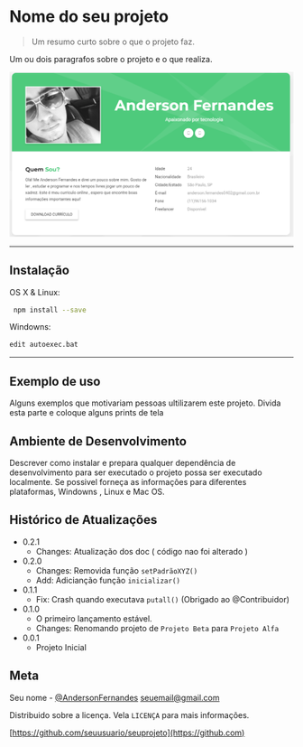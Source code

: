 # Nome do seu projeto
> Um resumo curto sobre o que o projeto faz.

Um ou dois paragrafos sobre o projeto e
o que realiza.

![](teste.png "Resumo do Currículo")

---
## Instalação

OS X & Linux:

```sh
 npm install --save
```

Windowns:

```sh
edit autoexec.bat
```
---
## Exemplo de uso

Alguns exemplos que motivariam pessoas ultilizarem este projeto.
Divida esta parte e coloque alguns prints de tela

## Ambiente de Desenvolvimento

Descrever como instalar e prepara qualquer dependência de desenvolvimento para ser executado o projeto possa ser executado localmente.
Se possivel forneça as informações para diferentes plataformas, Windowns , Linux e Mac OS.

## Histórico de Atualizações

* 0.2.1
    * Changes: Atualização dos doc ( código nao foi alterado )
* 0.2.0 
    * Changes: Removida função `setPadrãoXYZ()`
    * Add: Adicianção função `inicializar()`
* 0.1.1
    * Fix: Crash quando executava `putall()` (Obrigado ao @Contribuidor) 
* 0.1.0
    * O primeiro lançamento estável.
    * Changes: Renomando projeto de `Projeto Beta` para `Projeto Alfa`
* 0.0.1
    * Projeto Inicial

## Meta

Seu nome - [@AndersonFernandes](https://www.instagram.com/anderjj0/)
 seuemail@gmail.com

Distribuido sobre a licença. Vela `LICENÇA` para mais informações.

[https://github.com/seuusuario/seuprojeto](https://github.com)